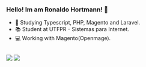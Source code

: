 ### Hello! Im am Ronaldo Hortmann! 👏

- 🌱 Studying Typescript, PHP, Magento and Laravel.
- 📚 Student at UTFPR - Sistemas para Internet.
-  :computer: Working with Magento(Openmage).

  ##
 
<div> 
  
  <a href="https://www.instagram.com/ronaldohortmann/" target="_blank"><img src="https://img.shields.io/badge/Instagram-%23E4405F.svg?logo=Instagram&logoColor=white"></a>
  <a href="https://www.linkedin.com/in/ronaldophc/" target="_blank"><img src="https://custom-icon-badges.demolab.com/badge/LinkedIn-0A66C2?logo=linkedin-white&logoColor=fff"></a>
  
</div>
